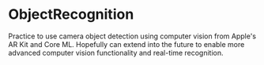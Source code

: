 # ObjectRecognition

Practice to use camera object detection using computer vision from Apple's AR Kit and Core ML. Hopefully can extend into the future to enable more advanced computer vision functionality and real-time recognition.
